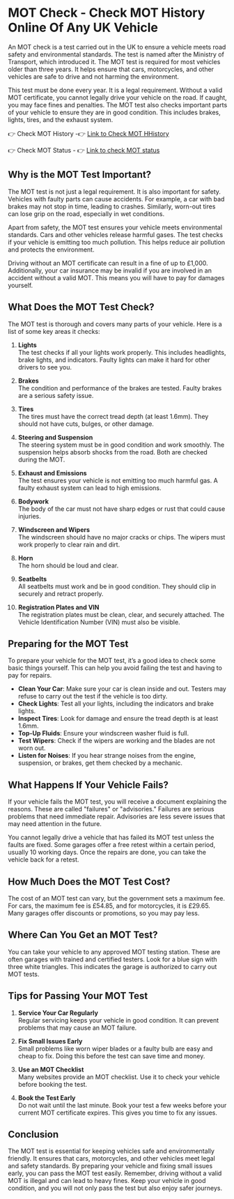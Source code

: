 # MOT Check - Check MOT History Online Of Any UK Vehicle

An MOT check is a test carried out in the UK to ensure a vehicle meets road safety and environmental standards. The test is named after the Ministry of Transport, which introduced it. The MOT test is required for most vehicles older than three years. It helps ensure that cars, motorcycles, and other vehicles are safe to drive and not harming the environment.

This test must be done every year. It is a legal requirement. Without a valid MOT certificate, you cannot legally drive your vehicle on the road. If caught, you may face fines and penalties. The MOT test also checks important parts of your vehicle to ensure they are in good condition. This includes brakes, lights, tires, and the exhaust system.

👉
Check MOT History -👉 [ Link to Check MOT HHistory ](https://motcheck.org) 

👉
Check MOT Status - 👉 [Link to check MOT status ](https://motcheck.org) 


## Why is the MOT Test Important?

The MOT test is not just a legal requirement. It is also important for safety. Vehicles with faulty parts can cause accidents. For example, a car with bad brakes may not stop in time, leading to crashes. Similarly, worn-out tires can lose grip on the road, especially in wet conditions.

Apart from safety, the MOT test ensures your vehicle meets environmental standards. Cars and other vehicles release harmful gases. The test checks if your vehicle is emitting too much pollution. This helps reduce air pollution and protects the environment.

Driving without an MOT certificate can result in a fine of up to £1,000. Additionally, your car insurance may be invalid if you are involved in an accident without a valid MOT. This means you will have to pay for damages yourself.


## What Does the MOT Test Check?

The MOT test is thorough and covers many parts of your vehicle. Here is a list of some key areas it checks:

1. **Lights**  
   The test checks if all your lights work properly. This includes headlights, brake lights, and indicators. Faulty lights can make it hard for other drivers to see you.

2. **Brakes**  
   The condition and performance of the brakes are tested. Faulty brakes are a serious safety issue.

3. **Tires**  
   The tires must have the correct tread depth (at least 1.6mm). They should not have cuts, bulges, or other damage.

4. **Steering and Suspension**  
   The steering system must be in good condition and work smoothly. The suspension helps absorb shocks from the road. Both are checked during the MOT.

5. **Exhaust and Emissions**  
   The test ensures your vehicle is not emitting too much harmful gas. A faulty exhaust system can lead to high emissions.

6. **Bodywork**  
   The body of the car must not have sharp edges or rust that could cause injuries.

7. **Windscreen and Wipers**  
   The windscreen should have no major cracks or chips. The wipers must work properly to clear rain and dirt.

8. **Horn**  
   The horn should be loud and clear.

9. **Seatbelts**  
   All seatbelts must work and be in good condition. They should clip in securely and retract properly.

10. **Registration Plates and VIN**  
   The registration plates must be clean, clear, and securely attached. The Vehicle Identification Number (VIN) must also be visible.

## Preparing for the MOT Test

To prepare your vehicle for the MOT test, it’s a good idea to check some basic things yourself. This can help you avoid failing the test and having to pay for repairs.

- **Clean Your Car**: Make sure your car is clean inside and out. Testers may refuse to carry out the test if the vehicle is too dirty.
- **Check Lights**: Test all your lights, including the indicators and brake lights.
- **Inspect Tires**: Look for damage and ensure the tread depth is at least 1.6mm.
- **Top-Up Fluids**: Ensure your windscreen washer fluid is full.
- **Test Wipers**: Check if the wipers are working and the blades are not worn out.
- **Listen for Noises**: If you hear strange noises from the engine, suspension, or brakes, get them checked by a mechanic.

## What Happens If Your Vehicle Fails?

If your vehicle fails the MOT test, you will receive a document explaining the reasons. These are called "failures" or "advisories." Failures are serious problems that need immediate repair. Advisories are less severe issues that may need attention in the future.

You cannot legally drive a vehicle that has failed its MOT test unless the faults are fixed. Some garages offer a free retest within a certain period, usually 10 working days. Once the repairs are done, you can take the vehicle back for a retest.

## How Much Does the MOT Test Cost?

The cost of an MOT test can vary, but the government sets a maximum fee. For cars, the maximum fee is £54.85, and for motorcycles, it is £29.65. Many garages offer discounts or promotions, so you may pay less.

## Where Can You Get an MOT Test?

You can take your vehicle to any approved MOT testing station. These are often garages with trained and certified testers. Look for a blue sign with three white triangles. This indicates the garage is authorized to carry out MOT tests.

## Tips for Passing Your MOT Test

1. **Service Your Car Regularly**  
   Regular servicing keeps your vehicle in good condition. It can prevent problems that may cause an MOT failure.

2. **Fix Small Issues Early**  
   Small problems like worn wiper blades or a faulty bulb are easy and cheap to fix. Doing this before the test can save time and money.

3. **Use an MOT Checklist**  
   Many websites provide an MOT checklist. Use it to check your vehicle before booking the test.

4. **Book the Test Early**  
   Do not wait until the last minute. Book your test a few weeks before your current MOT certificate expires. This gives you time to fix any issues.

## Conclusion

The MOT test is essential for keeping vehicles safe and environmentally friendly. It ensures that cars, motorcycles, and other vehicles meet legal and safety standards. By preparing your vehicle and fixing small issues early, you can pass the MOT test easily. Remember, driving without a valid MOT is illegal and can lead to heavy fines. Keep your vehicle in good condition, and you will not only pass the test but also enjoy safer journeys.
